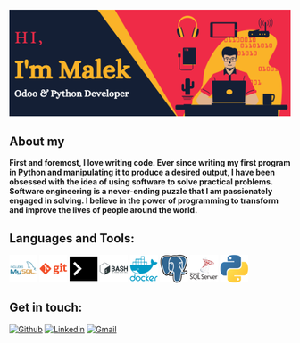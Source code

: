 ![GitHub Logo](https://github.com/MalekShabab/MalekShabab/blob/master/img/MALEK_Abushabab.png)



## About my

**First and foremost, I love writing code. Ever since writing my first program in Python and manipulating it to produce a desired output, I have been obsessed with the idea of using software to solve practical problems. Software engineering is a never-ending puzzle that I am passionately engaged in solving. I believe in the power of programming to transform and improve the lives of people around the world.**


## Languages and Tools:

<code><img height="50" src="https://github.com/MalekShabab/MalekShabab/blob/master/img/mysql.png"></code>
<code><img height="50" src="https://github.com/MalekShabab/MalekShabab/blob/master/img/git.png"></code>
<code><img height="50" src="https://github.com/MalekShabab/MalekShabab/blob/master/img/terminal.png"></code>
<code><img height="50" src="https://raw.githubusercontent.com/github/explore/80688e429a7d4ef2fca1e82350fe8e3517d3494d/topics/bash/bash.png"></code>
<code><img height="50" src="https://github.com/MalekShabab/MalekShabab/blob/master/img/docker.png"></code>
<code><img height="50" src="https://github.com/MalekShabab/MalekShabab/blob/master/img/postgresql.png"></code>
<code><img height="50" src="https://github.com/MalekShabab/MalekShabab/blob/master/img/sql.png"></code>
<code><img height="50" src="https://github.com/MalekShabab/MalekShabab/blob/master/img/python.png"></code>



<!--
**MalekShabab/MalekShabab** is a ✨ _special_ ✨ repository because its `README.md` (this file) appears on your GitHub profile.

Here are some ideas to get you started:

- 🔭 I’m currently working on ...
- 🌱 I’m currently learning ...
- 👯 I’m looking to collaborate on ...
- 🤔 I’m looking for help with ...
- 💬 Ask me about ...
- 📫 How to reach me: ...
- 😄 Pronouns: ...
- ⚡ Fun fact: ...
-->

## Get in touch:
[![Github](https://img.shields.io/badge/-Github-000?style=flat&logo=Github&logoColor=white)](https://github.com/MalekShabab)
[![Linkedin](https://img.shields.io/badge/-LinkedIn-blue?style=flat&logo=Linkedin&logoColor=white)](https://www.linkedin.com/in/malekshabab/)
[![Gmail](https://img.shields.io/badge/-Gmail-c14438?style=flat&logo=Gmail&logoColor=white)](mailto:mikmik88.mah@gmail.com)
